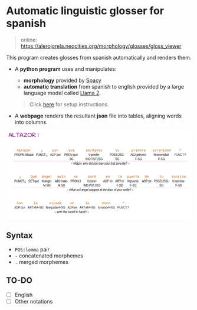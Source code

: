 # Automatic linguistic glosser for spanish

> online: https://alerojorela.neocities.org/morphology/glosses/gloss_viewer

This program creates glosses from spanish automatically and renders them.

- A **python program** uses and manipulates:
	- **morphology** provided by [Spacy](https://spacy.io/)
	- **automatic translation** from spanish to english provided by a large language model called [Llama 2](https://huggingface.co/meta-llama/Llama-2-7b-chat-hf).
	
	> Click [here](https://github.com/alerojorela/NLP-scripts/tree/main/API) for setup instructions.
	
- A **webpage** renders the resultant **json** file into tables, aligning words into columns.

![1-15](./screenshot.png)

## Syntax

- `POS:lemma` pair
- `-` concatenated morphemes
- `.` merged morphemes

## TO-DO

- [ ] English
- [ ] Other notations
